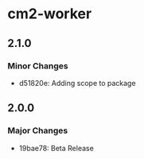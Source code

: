 # cm2-worker

## 2.1.0

### Minor Changes

- d51820e: Adding scope to package

## 2.0.0

### Major Changes

- 19bae78: Beta Release
